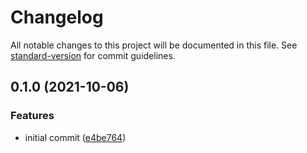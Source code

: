 # Changelog

All notable changes to this project will be documented in this file. See [standard-version](https://github.com/conventional-changelog/standard-version) for commit guidelines.

## 0.1.0 (2021-10-06)


### Features

* initial commit ([e4be764](https://github.com/stardust-configs/postcss-config/commit/e4be764ed002c3a3af0051143023488d147fd4fc))
